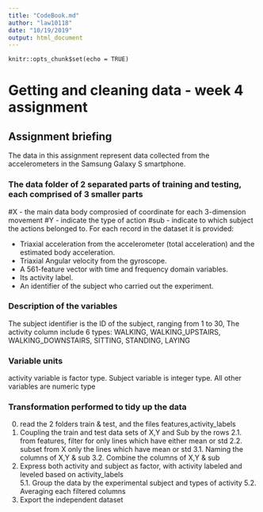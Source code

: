```yaml
---
title: "CodeBook.md"
author: "law10118"
date: "10/19/2019"
output: html_document
---
```


```{r setup, include=FALSE}
knitr::opts_chunk$set(echo = TRUE)
```
# Getting and cleaning data - week 4 assignment 
## Assignment briefing
The data in this assignment represent data collected from the accelerometers 
in the Samsung Galaxy S smartphone. 
### The data folder of 2 separated parts of training and testing, each comprised of 3 smaller parts 
#X - the main data body comprosied of coordinate for each 3-dimension movement 
#Y - indicate the type of action 
#sub - indicate to which subject the actions belonged to.
For each record in the dataset it is provided:
- Triaxial acceleration from the accelerometer (total acceleration) and the estimated body acceleration.
- Triaxial Angular velocity from the gyroscope.
- A 561-feature vector with time and frequency domain variables.
- Its activity label.
- An identifier of the subject who carried out the experiment.
### Description of the variables 
The subject identifier is the ID of the subject, ranging from 1 to 30, 
The activity column include 6 types: WALKING, WALKING_UPSTAIRS, WALKING_DOWNSTAIRS, SITTING, STANDING, LAYING
### Variable units 
activity variable is factor type. Subject variable is integer type. All other variables are numeric type
### Transformation performed to tidy up the data
0. read the 2 folders train & test, and the files features,activity_labels 
1. Coupling the train and test data sets of X,Y and Sub by the rows
2.1. from features, filter for only lines which have either mean or std 
2.2. subset from X only the lines which have mean or std
3.1. Naming the columns of X,Y & sub
3.2. Combine the columns of X,Y & sub
4. Express both activity and subject as factor, with activity labeled and leveled based on activity_labels  
5.1. Group the data by the experimental subject and types of activity 
5.2. Averaging each filtered columns
6. Export the independent dataset
